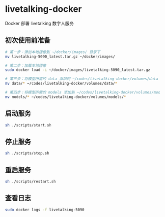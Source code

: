 # livetalking-docker

Docker 部署 livetalking 数字人服务

## 初次使用前准备

```bash
# 第一步：添加本地镜像到 ~/docker/images/ 目录下
mv livetalking-5090_latest.tar.gz ~/docker/images/

# 第二步：加载本地镜像
sudo docker load -i ~/docker/images/livetalking-5090_latest.tar.gz

# 第三步：将模型所需的 data 添加到 ~/codes/livetalking-docker/volumes/data 目录下
mv data/* ~/codes/livetalking-docker/volumes/data/*

# 第四步：将模型所需的 models 添加到 ~/codes/livetalking-docker/volumes/models 目录下
mv models/* ~/codes/livetalking-docker/volumes/models/*
```

## 启动服务

```bash
sh ./scripts/start.sh
```

## 停止服务

```bash
sh ./scripts/stop.sh
```

## 重启服务

```bash
sh ./scripts/restart.sh
```

## 查看日志
```bash
sudo docker logs -f livetalking-5090
```
